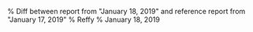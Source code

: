 % Diff between report from "January 18, 2019" and reference report from "January 17, 2019"
% Reffy
% January 18, 2019

